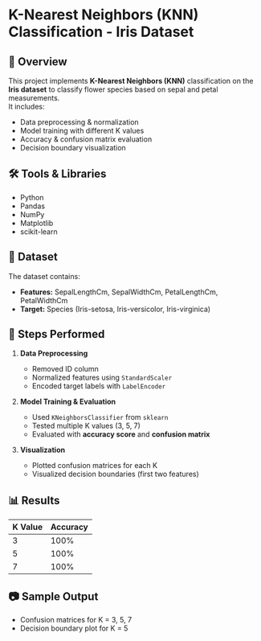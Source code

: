 # K-Nearest Neighbors (KNN) Classification - Iris Dataset

## 📌 Overview
This project implements **K-Nearest Neighbors (KNN)** classification on the **Iris dataset** to classify flower species based on sepal and petal measurements.  
It includes:
- Data preprocessing & normalization
- Model training with different K values
- Accuracy & confusion matrix evaluation
- Decision boundary visualization

## 🛠 Tools & Libraries
- Python  
- Pandas  
- NumPy  
- Matplotlib  
- scikit-learn  

## 📂 Dataset
The dataset contains:
- **Features:** SepalLengthCm, SepalWidthCm, PetalLengthCm, PetalWidthCm  
- **Target:** Species (Iris-setosa, Iris-versicolor, Iris-virginica)

## 🚀 Steps Performed
1. **Data Preprocessing**
   - Removed ID column  
   - Normalized features using `StandardScaler`  
   - Encoded target labels with `LabelEncoder`  

2. **Model Training & Evaluation**
   - Used `KNeighborsClassifier` from `sklearn`
   - Tested multiple K values (3, 5, 7)
   - Evaluated with **accuracy score** and **confusion matrix**

3. **Visualization**
   - Plotted confusion matrices for each K
   - Visualized decision boundaries (first two features)

## 📊 Results
| K Value | Accuracy |
|---------|----------|
| 3       | 100%     |
| 5       | 100%     |
| 7       | 100%     |

## 📷 Sample Output
- Confusion matrices for K = 3, 5, 7  
- Decision boundary plot for K = 5  
